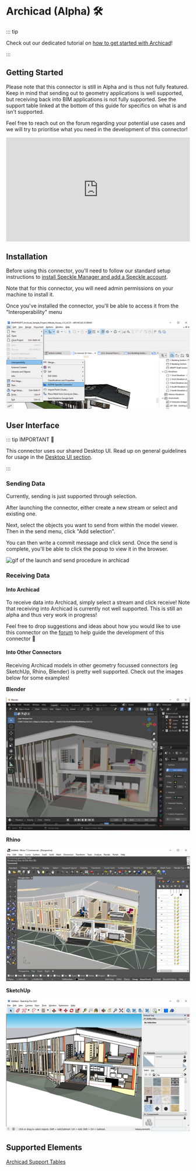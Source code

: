 # Archicad (Alpha) 🛠️

::: tip

Check out our dedicated tutorial on [how to get started with Archicad](https://speckle.systems/tutorials/getting-started-with-speckle-for-archicad/)!

:::

## Getting Started

Please note that this connector is still in Alpha and is thus not fully featured. Keep in mind that sending out to geometry applications is well supported, but receiving back into BIM applications is not fully supported. See the support table linked at the bottom of this guide for specifics on what is and isn't supported.

Feel free to reach out on the forum regarding your potential use cases and we will try to prioritise what you need in the development of this connector!

<div style="position: relative;padding-bottom: 56.25%;"><iframe width="100%" height="100%" style="position: absolute;" src="https://www.youtube.com/embed/TNJIQHd3vuk" title="Archicad Teaser Video" frameborder="0" allow="accelerometer; autoplay; clipboard-write; encrypted-media; gyroscope; picture-in-picture" allowfullscreen></iframe></div>

## Installation

Before using this connector, you'll need to follow our standard setup instructions to [install Speckle Manager and add a Speckle account](/user/manager).

Note that for this connector, you will need admin permissions on your machine to install it.

Once you've installed the connector, you'll be able to access it from the "Interoperability" menu

![screenshot of speckle connector launch in archicad](./img-archicad/archicad-launch.png)

## User Interface

::: tip IMPORTANT 🙌

This connector uses our shared Desktop UI. Read up on general guidelines for usage in the [Desktop UI section](/user/ui).

:::

### Sending Data

Currently, sending is just supported through selection.

After launching the connector, either create a new stream or select and existing one.

Next, select the objects you want to send from within the model viewer. Then in the send menu, click "Add selection".

You can then write a commit message and click send. Once the send is complete, you'll be able to click the popup to view it in the browser.

![gif of the launch and send procedure in archicad](./img-archicad/archicad-send-process.gif)

### Receiving Data

#### Into Archicad

To receive data into Archicad, simply select a stream and click receive! Note that receiving into Archicad is currently not well supported. This is still an alpha and thus very work in progress!

Feel free to drop suggestions and ideas about how you would like to use this connector on the [forum](https://speckle.community/) to help guide the development of this connector 🚀

#### Into Other Connectors

Receiving Archicad models in other geometry focussed connectors (eg SketchUp, Rhino, Blender) is pretty well supported. Check out the images below for some examples!

**Blender**

![archicad to blender](./img-archicad/archicad-to-blender.png)

**Rhino**

![archicad to rhino](./img-archicad/archicad-to-rhino.png)

**SketchUp**

![archicad to sketchup](./img-archicad/archicad-to-sketchup.png)

## Supported Elements

[Archicad Support Tables](/user/support-tables.html#archicad)
